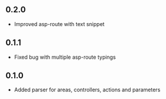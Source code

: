 ## 0.2.0

* Improved asp-route with text snippet

## 0.1.1

* Fixed bug with multiple asp-route typings

## 0.1.0

* Added parser for areas, controllers, actions and parameters